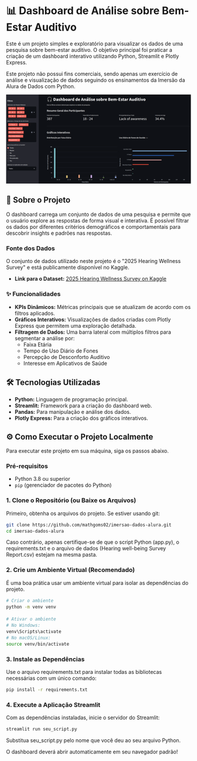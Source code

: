 # 📊 Dashboard de Análise sobre Bem-Estar Auditivo

Este é um projeto simples e exploratório para visualizar os dados de uma pesquisa sobre bem-estar auditivo. O objetivo principal foi praticar a criação de um dashboard interativo utilizando Python, Streamlit e Plotly Express.

Este projeto não possui fins comerciais, sendo apenas um exercício de análise e visualização de dados seguindo os ensinamentos da Imersão da Alura de Dados com Python.

![Exemplo do Dashboard](./projeto/exemple.png)

## 🚀 Sobre o Projeto

O dashboard carrega um conjunto de dados de uma pesquisa e permite que o usuário explore as respostas de forma visual e interativa. É possível filtrar os dados por diferentes critérios demográficos e comportamentais para descobrir insights e padrões nas respostas.

### Fonte dos Dados

O conjunto de dados utilizado neste projeto é o "2025 Hearing Wellness Survey" e está publicamente disponível no Kaggle.

- **Link para o Dataset:** [2025 Hearing Wellness Survey on Kaggle](https://www.kaggle.com/datasets/adharshinikumar/2025-hearing-wellness-survey)

### ✨ Funcionalidades

- **KPIs Dinâmicos:** Métricas principais que se atualizam de acordo com os filtros aplicados.
- **Gráficos Interativos:** Visualizações de dados criadas com Plotly Express que permitem uma exploração detalhada.
- **Filtragem de Dados:** Uma barra lateral com múltiplos filtros para segmentar a análise por:
    - Faixa Etária
    - Tempo de Uso Diário de Fones
    - Percepção de Desconforto Auditivo
    - Interesse em Aplicativos de Saúde

## 🛠️ Tecnologias Utilizadas

- **Python:** Linguagem de programação principal.
- **Streamlit:** Framework para a criação do dashboard web.
- **Pandas:** Para manipulação e análise dos dados.
- **Plotly Express:** Para a criação dos gráficos interativos.

## ⚙️ Como Executar o Projeto Localmente

Para executar este projeto em sua máquina, siga os passos abaixo.

### Pré-requisitos

- Python 3.8 ou superior
- `pip` (gerenciador de pacotes do Python)

### 1. Clone o Repositório (ou Baixe os Arquivos)

Primeiro, obtenha os arquivos do projeto. Se estiver usando git:
```bash
git clone https://github.com/mathgoms02/imersao-dados-alura.git
cd imersao-dados-alura
```
Caso contrário, apenas certifique-se de que o script Python (app.py), o requirements.txt e o arquivo de dados (Hearing well-being Survey Report.csv) estejam na mesma pasta.

### 2. Crie um Ambiente Virtual (Recomendado)

É uma boa prática usar um ambiente virtual para isolar as dependências do projeto.

```bash
# Criar o ambiente
python -m venv venv

# Ativar o ambiente
# No Windows:
venv\Scripts\activate
# No macOS/Linux:
source venv/bin/activate
```

### 3. Instale as Dependências

Use o arquivo requirements.txt para instalar todas as bibliotecas necessárias com um único comando:

```bash
pip install -r requirements.txt
```

### 4. Execute a Aplicação Streamlit

Com as dependências instaladas, inicie o servidor do Streamlit:

```bash
streamlit run seu_script.py
```

Substitua seu_script.py pelo nome que você deu ao seu arquivo Python.

O dashboard deverá abrir automaticamente em seu navegador padrão!